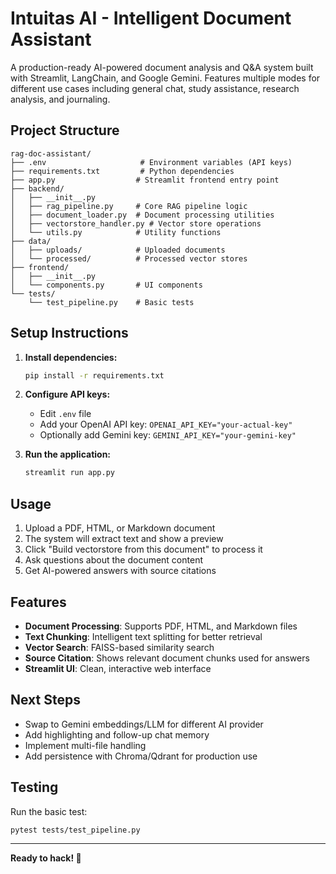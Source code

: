 # Intuitas AI - Intelligent Document Assistant

A production-ready AI-powered document analysis and Q&A system built with Streamlit, LangChain, and Google Gemini. Features multiple modes for different use cases including general chat, study assistance, research analysis, and journaling.

## Project Structure

```
rag-doc-assistant/
├── .env                     # Environment variables (API keys)
├── requirements.txt         # Python dependencies
├── app.py                  # Streamlit frontend entry point
├── backend/
│   ├── __init__.py
│   ├── rag_pipeline.py     # Core RAG pipeline logic
│   ├── document_loader.py  # Document processing utilities
│   ├── vectorstore_handler.py # Vector store operations
│   └── utils.py            # Utility functions
├── data/
│   ├── uploads/            # Uploaded documents
│   └── processed/          # Processed vector stores
├── frontend/
│   ├── __init__.py
│   └── components.py       # UI components
└── tests/
    └── test_pipeline.py    # Basic tests
```

## Setup Instructions

1. **Install dependencies:**

   ```bash
   pip install -r requirements.txt
   ```

2. **Configure API keys:**

   - Edit `.env` file
   - Add your OpenAI API key: `OPENAI_API_KEY="your-actual-key"`
   - Optionally add Gemini key: `GEMINI_API_KEY="your-gemini-key"`

3. **Run the application:**
   ```bash
   streamlit run app.py
   ```

## Usage

1. Upload a PDF, HTML, or Markdown document
2. The system will extract text and show a preview
3. Click "Build vectorstore from this document" to process it
4. Ask questions about the document content
5. Get AI-powered answers with source citations

## Features

- **Document Processing**: Supports PDF, HTML, and Markdown files
- **Text Chunking**: Intelligent text splitting for better retrieval
- **Vector Search**: FAISS-based similarity search
- **Source Citation**: Shows relevant document chunks used for answers
- **Streamlit UI**: Clean, interactive web interface

## Next Steps

- Swap to Gemini embeddings/LLM for different AI provider
- Add highlighting and follow-up chat memory
- Implement multi-file handling
- Add persistence with Chroma/Qdrant for production use

## Testing

Run the basic test:

```bash
pytest tests/test_pipeline.py
```

---

**Ready to hack! 🚀**
